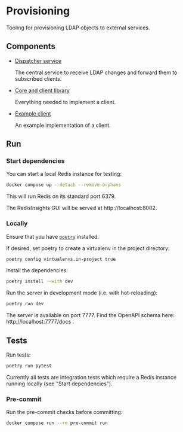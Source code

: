 # Provisioning

Tooling for provisioning LDAP objects to external services.

## Components

- [Dispatcher service](./src/dispatcher/)

  The central service to receive LDAP changes and forward them to subscribed clients.

- [Core and client library](./src/core/)

  Everything needed to implement a client.

- [Example client](./src/example-client/)

  An example implementation of a client.

## Run

### Start dependencies

You can start a local Redis instance for testing:
```sh
docker compose up --detach --remove-orphans
```

This will run Redis on its standard port 6379.

The RedisInsights GUI will be served at http://localhost:8002.

### Locally

Ensure that you have [`poetry`](https://python-poetry.org/docs/) installed.

If desired, set poetry to create a virtualenv in the project directory:
```sh
poetry config virtualenvs.in-project true
```

Install the dependencies:
```sh
poetry install --with dev
```

Run the server in development mode (i.e. with hot-reloading):
```sh
poetry run dev
```
The server is available on port 7777.
Find the OpenAPI schema here: http://localhost:7777/docs .

## Tests

Run tests:
```sh
poetry run pytest
```

Currently all tests are integration tests which require a Redis instance running locally
(see "Start dependencies").


### Pre-commit

Run the pre-commit checks before committing:
```sh
docker compose run --rm pre-commit run
```
